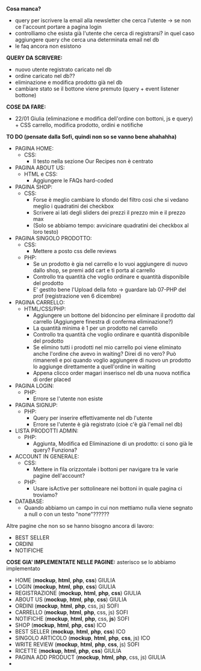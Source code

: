 **Cosa manca?**

- query per iscrivere la email alla newsletter che cerca l'utente -> se non ce l'account portare a pagina login
- controlliamo che esista già l'utente che cerca di registrarsi? in quel caso aggiungere query che cerca una determinata email nel db 
- le faq ancora non esistono


**QUERY DA SCRIVERE:**
- nuovo utente registrato caricato nel db
- ordine caricato nel db??
- eliminazione e modifica prodotto già nel db
- cambiare stato se il bottone viene premuto (query + event listener bottone)

**COSE DA FARE:**
- 22/01 
Giulia (eliminazione e modifica dell'ordine con bottoni, js e query) + CSS carrello, modifica prodotto, ordini e notifiche 


**TO DO (pensate dalla Sofi, quindi non so se vanno bene ahahahha)**
- PAGINA HOME:
    - CSS:
        - Il testo nella sezione Our Recipes non è centrato
- PAGINA ABOUT US:
    - HTML e CSS:
        - Aggiungere le FAQs hard-coded
- PAGINA SHOP:
    - CSS:
        - Forse è meglio cambiare lo sfondo del filtro così che si vedano meglio i quadratini dei checkbox
        - Scrivere ai lati degli sliders dei prezzi il prezzo min e il prezzo max
        - (Solo se abbiamo tempo: avvicinare quadratini dei checkbox al loro testo)
- PAGINA SINGOLO PRODOTTO:
    - CSS:
        - Mettere a posto css delle reviews
    - PHP:
        - Se un prodotto è gia nel carrello e lo vuoi aggiungere di nuovo dallo shop, se premi add cart e ti porta al carrello
        - Controllo tra quantità che voglio ordinare e quantità disponibile del prodotto
        - E' gestito bene l'Upload della foto -> guardare lab 07-PHP del prof (registrazione ven 6 dicembre)
- PAGINA CARRELLO:
    - HTML/CSS/PHP:
        - Aggiungere un bottone del bidoncino per eliminare il prodotto dal carrello (Aggiungere finestra di conferma eliminazione?)
        - La quantità minima è 1 per un prodotto nel carrello
        - Controllo tra quantità che voglio ordinare e quantità disponibile del prodotto
        - Se elimino tutti i prodotti nel mio carrello poi viene eliminato anche l'ordine che avevo in waiting? Direi di no vero? Può rimanerelì
          e poi quando voglio aggiungere di nuovo un prodotto lo aggiunge direttamente a quell'ordine in waiting
        - Appena clicco order magari inserisco nel db una nuova notifica di order placed
- PAGINA LOGIN:
    - PHP:
        - Errore se l'utente non esiste
- PAGINA SIGNUP:
    - PHP:
        - Query per inserire effettivamente nel db l'utente
        - Errore se l'utente è già registrato (cioè c'è già l'email nel db)
- LISTA PRODOTTI ADMIN:
    - PHP:
        - Aggiunta, Modifica ed Eliminazione di un prodotto: ci sono già le query? Funziona?
- ACCOUNT IN GENERALE:
    - CSS:
        - Mettere in fila orizzontale i bottoni per navigare tra le varie pagine dell'account?
    - PHP:
        - Usare isActive per sottolineare nei bottoni in quale pagina ci troviamo?
- DATABASE:
    - Quando abbiamo un campo in cui non mettiamo nulla viene segnato a null o con un testo "none"??????

Altre pagine che non so se hanno bisogno ancora di lavoro:
- BEST SELLER
- ORDINI
- NOTIFICHE


**COSE GIA' IMPLEMENTATE NELLE PAGINE:**
asterisco se lo abbiamo implementato
- HOME (**mockup**, **html**, **php**, **css**) GIULIA
- LOGIN (**mockup**, **html**, **php**, **css**) GIULIA
- REGISTRAZIONE (**mockup**, **html**, **php**, **css**) GIULIA
- ABOUT US (**mockup**, **html**, **php**, **css**) GIULIA 
- ORDINI (**mockup**, **html**, **php**, css, js) SOFI
- CARRELLO (**mockup**, **html**, **php**, css, js) SOFI
- NOTIFICHE (**mockup**, **html**, **php**, css, **js**) SOFI
- SHOP (**mockup**, **html**, **php**, **css**) ICO
- BEST SELLER (**mockup**, **html**, **php**, **css**) ICO
- SINGOLO ARTICOLO (**mockup**, **html**, **php**, **css**, js) ICO 
- WRITE REVIEW (**mockup**, **html**, **php**, **css**, js) SOFI
- RICETTE (**mockup**, **html**, **php**, **css**) GIULIA
- PAGINA ADD PRODUCT (**mockup**, **html**, **php**, css, js) GIULIA
- 